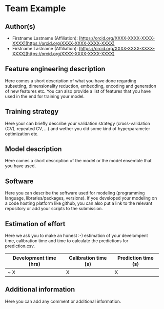 # Team Example
## Author(s)

- Firstname Lastname (Affiliation): [https://orcid.org/XXXX-XXXX-XXXX-XXXX](https://orcid.org/XXXX-XXXX-XXXX-XXXX)
- Firstname Lastname (Affiliation): [https://orcid.org/XXXX-XXXX-XXXX-XXXX](https://orcid.org/XXXX-XXXX-XXXX-XXXX)

## Feature engineering description

Here comes a short description of what you have done regarding subsetting, dimensionality reduction, embedding, encoding and generation of new features etc.
You can also provide a list of features that you have used in the end for training your model.

## Training strategy

Here your can briefly describe your validation strategy (cross-validation (CV), repeated CV, ...) and wether you did some kind of hyperparameter optimization etc.

## Model description

Here comes a short description of the model or the model ensemble that you have used.

## Software

Here you can describe the software used for modeling (programming language, libraries/packages, versions).
If you developed your modeling on a code hosting platform like github, you can also put a link to the relevant repository or add your scripts to the submission.


## Estimation of effort

Here we ask you to make an honest :-) estimation of your develompent time, calibration time and time to calculate the predictions for prediction.csv.

| Development time (hrs) | Calibration time (s) |  Prediction time (s) | 
|------------------------|----------------------|----------------------|
| ~  X                 | X   | X   |

## Additional information

Here you can add any comment or additional information.

